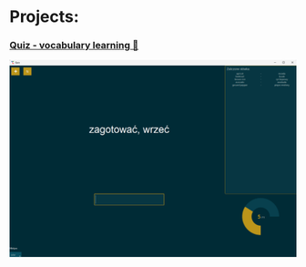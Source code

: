 # Projects:

### [Quiz - vocabulary learning 🔗](https://github.com/nieinter/quiz)
![Quiz](https://github.com/nieinter/images/blob/main/quiz1solar.png)

